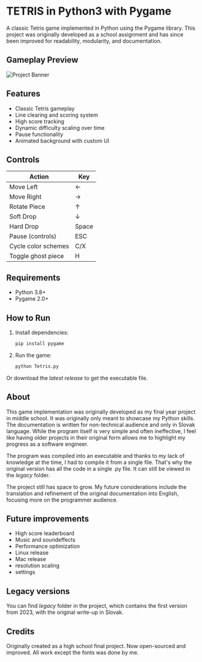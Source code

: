# TETRIS in Python3 with Pygame

A classic Tetris game implemented in Python using the Pygame library. This project was originally developed as a school assignment and has since been improved for readability, modularity, and documentation.

## Gameplay Preview

![Project Banner](images/showcase_2.gif)

## Features

- Classic Tetris gameplay
- Line clearing and scoring system
- High score tracking
- Dynamic difficulty scaling over time
- Pause functionality
- Animated background with custom UI

## Controls

| Action              |  Key  |
|---------------------|-------|
| Move Left           |   ←   |
| Move Right          |   →   |
| Rotate Piece        |   ↑   |
| Soft Drop           |   ↓   |
| Hard Drop           | Space |
| Pause (controls)    |  ESC  |
| Cycle color schemes |  C/X  |
| Toggle ghost piece  |   H   |

## Requirements

- Python 3.8+
- Pygame 2.0+

## How to Run

1. Install dependencies:
   ```bash
   pip install pygame
   ```

2. Run the game:
   ```bash
   python Tetris.py
   ```

Or download the *latest release* to get the executable file.

## About

This game implementation was originally developed as my final year project in middle school. It was originally only meant to showcase my Python skills. The documentation is written for non-technical audience and only in Slovak language. While the program itself is very simple and often ineffective, I feel like having older projects in their original form allows me to highlight my progress as a software engineer.

The program was compiled into an executable and thanks to my lack of knowledge at the time, I had to compile it from a single file. That's why the original version has all the code in a single .py file. It can still be viewed in the *legacy* folder. 

The project still has space to grow. My future considerations include the translation and refinement of the original documentation into English, focusing more on the programmer audience.

## Future improvements

- High score leaderboard
- Music and soundeffects
- Performance optimization
- Linux release
- Mac release
- resolution scaling
- settings

## Legacy versions

You can find *legacy* folder in the project, which contains the first version from 2023, with the original write-up in Slovak.

##  Credits

Originally created as a high school final project. Now open-sourced and improved. All work except the fonts was done by me.
